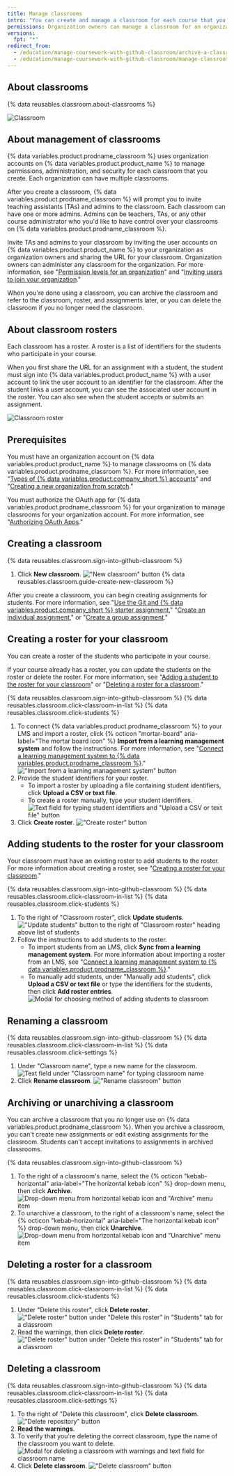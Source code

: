 ```yaml
---
title: Manage classrooms
intro: "You can create and manage a classroom for each course that you teach using {% data variables.product.prodname_classroom %}."
permissions: Organization owners can manage a classroom for an organization.
versions:
  fpt: "*"
redirect_from:
  - /education/manage-coursework-with-github-classroom/archive-a-classroom
  - /education/manage-coursework-with-github-classroom/manage-classrooms
---
```


## About classrooms

{% data reusables.classroom.about-classrooms %}

![Classroom](/assets/images/help/classroom/classroom-hero.png)

## About management of classrooms

{% data variables.product.prodname_classroom %} uses organization accounts on {% data variables.product.product_name %} to manage permissions, administration, and security for each classroom that you create. Each organization can have multiple classrooms.

After you create a classroom, {% data variables.product.prodname_classroom %} will prompt you to invite teaching assistants (TAs) and admins to the classroom. Each classroom can have one or more admins. Admins can be teachers, TAs, or any other course administrator who you'd like to have control over your classrooms on {% data variables.product.prodname_classroom %}.

Invite TAs and admins to your classroom by inviting the user accounts on {% data variables.product.product_name %} to your organization as organization owners and sharing the URL for your classroom. Organization owners can administer any classroom for the organization. For more information, see "[Permission levels for an organization](/organizations/managing-peoples-access-to-your-organization-with-roles/permission-levels-for-an-organization)" and "[Inviting users to join your organization](/organizations/managing-membership-in-your-organization/inviting-users-to-join-your-organization)."

When you're done using a classroom, you can archive the classroom and refer to the classroom, roster, and assignments later, or you can delete the classroom if you no longer need the classroom.

## About classroom rosters

Each classroom has a roster. A roster is a list of identifiers for the students who participate in your course.

When you first share the URL for an assignment with a student, the student must sign into {% data variables.product.product_name %} with a user account to link the user account to an identifier for the classroom. After the student links a user account, you can see the associated user account in the roster. You can also see when the student accepts or submits an assignment.

![Classroom roster](/assets/images/help/classroom/roster-hero.png)

## Prerequisites

You must have an organization account on {% data variables.product.product_name %} to manage classrooms on {% data variables.product.prodname_classroom %}. For more information, see "[Types of {% data variables.product.company_short %} accounts](/github/getting-started-with-github/types-of-github-accounts#organization-accounts)" and "[Creating a new organization from scratch](/organizations/collaborating-with-groups-in-organizations/creating-a-new-organization-from-scratch)."

You must authorize the OAuth app for {% data variables.product.prodname_classroom %} for your organization to manage classrooms for your organization account. For more information, see "[Authorizing OAuth Apps](/github/authenticating-to-github/authorizing-oauth-apps)."

## Creating a classroom

{% data reusables.classroom.sign-into-github-classroom %}

1. Click **New classroom**.
   !["New classroom" button](/assets/images/help/classroom/click-new-classroom-button.png)
   {% data reusables.classroom.guide-create-new-classroom %}

After you create a classroom, you can begin creating assignments for students. For more information, see "[Use the Git and {% data variables.product.company_short %} starter assignment](/education/manage-coursework-with-github-classroom/use-the-git-and-github-starter-assignment)," "[Create an individual assignment](/education/manage-coursework-with-github-classroom/create-an-individual-assignment)," or "[Create a group assignment](/education/manage-coursework-with-github-classroom/create-a-group-assignment)."

## Creating a roster for your classroom

You can create a roster of the students who participate in your course.

If your course already has a roster, you can update the students on the roster or delete the roster. For more information, see "[Adding a student to the roster for your classroom](#adding-students-to-the-roster-for-your-classroom)" or "[Deleting a roster for a classroom](#deleting-a-roster-for-a-classroom)."

{% data reusables.classroom.sign-into-github-classroom %}
{% data reusables.classroom.click-classroom-in-list %}
{% data reusables.classroom.click-students %}

1. To connect {% data variables.product.prodname_classroom %} to your LMS and import a roster, click {% octicon "mortar-board" aria-label="The mortar board icon" %} **Import from a learning management system** and follow the instructions. For more information, see "[Connect a learning management system to {% data variables.product.prodname_classroom %}](/education/manage-coursework-with-github-classroom/connect-a-learning-management-system-to-github-classroom)."
   !["Import from a learning management system" button](/assets/images/help/classroom/click-import-from-a-learning-management-system-button.png)
1. Provide the student identifiers for your roster.
   - To import a roster by uploading a file containing student identifiers, click **Upload a CSV or text file**.
   - To create a roster manually, type your student identifiers.
     ![Text field for typing student identifiers and "Upload a CSV or text file" button](/assets/images/help/classroom/type-or-upload-student-identifiers.png)
1. Click **Create roster**.
   !["Create roster" button](/assets/images/help/classroom/click-create-roster-button.png)

## Adding students to the roster for your classroom

Your classroom must have an existing roster to add students to the roster. For more information about creating a roster, see "[Creating a roster for your classroom](#creating-a-roster-for-your-classroom)."

{% data reusables.classroom.sign-into-github-classroom %}
{% data reusables.classroom.click-classroom-in-list %}
{% data reusables.classroom.click-students %}

1. To the right of "Classroom roster", click **Update students**.
   !["Update students" button to the right of "Classroom roster" heading above list of students](/assets/images/help/classroom/click-update-students-button.png)
1. Follow the instructions to add students to the roster.
   - To import students from an LMS, click **Sync from a learning management system**. For more information about importing a roster from an LMS, see "[Connect a learning management system to {% data variables.product.prodname_classroom %}](/education/manage-coursework-with-github-classroom/connect-a-learning-management-system-to-github-classroom)."
   - To manually add students, under "Manually add students", click **Upload a CSV or text file** or type the identifiers for the students, then click **Add roster entries**.
     ![Modal for choosing method of adding students to classroom](/assets/images/help/classroom/classroom-add-students-to-your-roster.png)

## Renaming a classroom

{% data reusables.classroom.sign-into-github-classroom %}
{% data reusables.classroom.click-classroom-in-list %}
{% data reusables.classroom.click-settings %}

1. Under "Classroom name", type a new name for the classroom.
   ![Text field under "Classroom name" for typing classroom name](/assets/images/help/classroom/settings-type-classroom-name.png)
1. Click **Rename classroom**.
   !["Rename classroom" button](/assets/images/help/classroom/settings-click-rename-classroom-button.png)

## Archiving or unarchiving a classroom

You can archive a classroom that you no longer use on {% data variables.product.prodname_classroom %}. When you archive a classroom, you can't create new assignments or edit existing assignments for the classroom. Students can't accept invitations to assignments in archived classrooms.

{% data reusables.classroom.sign-into-github-classroom %}

1. To the right of a classroom's name, select the {% octicon "kebab-horizontal" aria-label="The horizontal kebab icon" %} drop-down menu, then click **Archive**.
   ![Drop-down menu from horizontal kebab icon and "Archive" menu item](/assets/images/help/classroom/use-drop-down-then-click-archive.png)
1. To unarchive a classroom, to the right of a classroom's name, select the {% octicon "kebab-horizontal" aria-label="The horizontal kebab icon" %} drop-down menu, then click **Unarchive**.
   ![Drop-down menu from horizontal kebab icon and "Unarchive" menu item](/assets/images/help/classroom/use-drop-down-then-click-unarchive.png)

## Deleting a roster for a classroom

{% data reusables.classroom.sign-into-github-classroom %}
{% data reusables.classroom.click-classroom-in-list %}
{% data reusables.classroom.click-students %}

1. Under "Delete this roster", click **Delete roster**.
   !["Delete roster" button under "Delete this roster" in "Students" tab for a classroom](/assets/images/help/classroom/students-click-delete-roster-button.png)
1. Read the warnings, then click **Delete roster**.
   !["Delete roster" button under "Delete this roster" in "Students" tab for a classroom](/assets/images/help/classroom/students-click-delete-roster-button-in-modal.png)

## Deleting a classroom

{% data reusables.classroom.sign-into-github-classroom %}
{% data reusables.classroom.click-classroom-in-list %}
{% data reusables.classroom.click-settings %}

1. To the right of "Delete this classroom", click **Delete classroom**.
   !["Delete repository" button](/assets/images/help/classroom/click-delete-classroom-button.png)
1. **Read the warnings**.
1. To verify that you're deleting the correct classroom, type the name of the classroom you want to delete.
   ![Modal for deleting a classroom with warnings and text field for classroom name](/assets/images/help/classroom/delete-classroom-modal-with-warning.png)
1. Click **Delete classroom**.
   !["Delete classroom" button](/assets/images/help/classroom/delete-classroom-click-delete-classroom-button.png)
